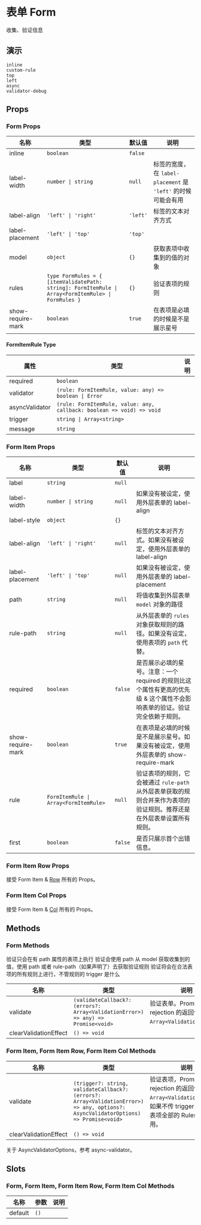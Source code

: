 # 表单 Form
<!--single-column-->
收集、验证信息

## 演示
```demo
inline
custom-rule
top
left
async
validator-debug
```
## Props
### Form Props
|名称|类型|默认值|说明|
|-|-|-|-|
|inline|`boolean`|`false`||
|label-width|`number \| string`|`null`|标签的宽度，在 `label-placement` 是 `'left'` 的时候可能会有用|
|label-align|`'left' \| 'right'`|`'left'`|标签的文本对齐方式|
|label-placement|`'left' \| 'top'`|`'top'`||
|model|`object`|`{}`|获取表项中收集到的值的对象|
|rules|`type FormRules = { [itemValidatePath: string]: FormItemRule \| Array<FormItemRule> \| FormRules }`|`{}`|验证表项的规则|
|show-require-mark|`boolean`|`true`|在表项是必填的时候是不是展示星号|

#### FormItemRule Type
|属性|类型|说明|
|-|-|-|
|required|`boolean`||
|validator|`(rule: FormItemRule, value: any) => boolean \| Error`||
|asyncValidator|`(rule: FormItemRule, value: any, callback: boolean => void) => void`||
|trigger|`string \| Array<string>`||
|message|`string`||

### Form Item Props
|名称|类型|默认值|说明|
|-|-|-|-|
|label|`string`|`null`||
|label-width|`number \| string`|`null`|如果没有被设定，使用外层表单的 label-align|
|label-style|`object`|`{}`||
|label-align|`'left' \| 'right'`|`null`|标签的文本对齐方式。如果没有被设定，使用外层表单的 label-align|
|label-placement|`'left' \| 'top'`|`null`|如果没有被设定，使用外层表单的 label-placement|
|path|`string`|`null`|将值收集到外层表单 `model` 对象的路径|
|rule-path|`string`|`null`|从外层表单的 `rules` 对象获取规则的路径。如果没有设定，使用表项的 `path` 代替。|
|required|`boolean`|`false`|是否展示必填的星号。注意：一个 required 的规则比这个属性有更高的优先级 & 这个属性不会影响表单的验证。验证完全依赖于规则。|
|show-require-mark|`boolean`|`true`|在表项是必填的时候是不是展示星号。如果没有被设定，使用外层表单的 show-require-mark|
|rule|`FormItemRule \| Array<FormItemRule>`|`null`|验证表项的规则，它会被通过 `rule-path` 从外层表单获取的规则合并来作为表项的验证规则。推荐还是在外层表单设置所有规则。|
|first|`boolean`|`false`|是否只展示首个出错信息。|

### Form Item Row Props
接受 Form Item & [Row](n-row#Row-Props) 所有的 Props。
### Form Item Col Props
接受 Form Item & [Col](n-row#Col-Props) 所有的 Props。

## Methods
### Form Methods
<n-alert type="warning" title="Validate 方法的注意事项" style="margin-bottom: 16px;">
  <n-ol align-text>
    <n-li>验证只会在有 <n-text code>path</n-text> 属性的表项上执行</n-li>
    <n-li>验证会使用 <n-text code>path</n-text> 从 <n-text code>model</n-text> 获取收集到的值，使用 <n-text code>path</n-text> 或者 <n-text code>rule-path</n-text>（如果声明了）去获取验证规则</n-li>
    <n-li>验证将会在合法表项的所有规则上进行，不管规则的 trigger 是什么</n-li>
  </n-ol>
</n-alert>

|名称|类型|说明|
|-|-|-|
|validate|`(validateCallback?: (errors?: Array<ValidationError>) => any) => Promise<void>`|验证表单。Promise rejection 的返回值类型是 `Array<ValidationError>`。|
|clearValidationEffect|`() => void`||

### Form Item, Form Item Row, Form Item Col Methods
|名称|类型|说明|
|-|-|-|
|validate|`(trigger?: string, validateCallback?: (errors?: Array<ValidationError>) => any, options?: AsyncValidatorOptions) => Promise<void>`|验证表项，Promise rejection 的返回值类型是 `Array<ValidationError>`。如果不传 trigger，这一个表项全部的 Rules 都会被使用。|
|clearValidationEffect|`() => void`||

关于 AsyncValidatorOptions，参考 <n-a href="https://github.com/yiminghe/async-validator">async-validator</n-a>。

## Slots
### Form, Form Item, Form Item Row, Form Item Col Methods
|名称|参数|说明|
|-|-|-|
|default|`()`||